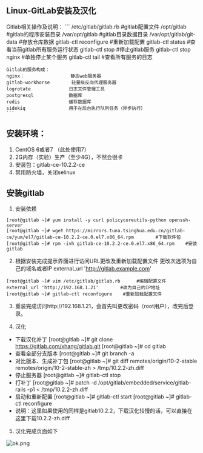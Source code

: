 ## Linux-GitLab安装及汉化
Gitlab相关操作及说明：
    ```
    /etc/gitlab/gitlab.rb          #gitlab配置文件
    /opt/gitlab                    #gitlab的程序安装目录
    /var/opt/gitlab                #gitlab目录数据目录
    /var/opt/gitlab/git-data       #存放仓库数据
    gitlab-ctl reconfigure         #重新加载配置
    gitlab-ctl status              #查看当前gitlab所有服务运行状态
    gitlab-ctl stop                #停止gitlab服务
    gitlab-ctl stop nginx          #单独停止某个服务
    gitlab-ctl tail                #查看所有服务的日志

    Gitlab的服务构成：
    nginx：                 静态web服务器
    gitlab-workhorse        轻量级反向代理服务器
    logrotate              日志文件管理工具
    postgresql             数据库
    redis                  缓存数据库
    sidekiq                用于在后台执行队列任务（异步执行）
    ```

## 安装环境：
1. CentOS 6或者7    （此处使用7）
2. 2G内存（实验）生产（至少4G），不然会很卡
3. 安装包：gitlab-ce-10.2.2-ce
4. 禁用防火墙，关闭selinux

## 安装gitlab
1. 安装依赖
```
[root@gitlab ~]# yum install -y curl policycoreutils-python openssh-server        
[root@gitlab ~]# wget https://mirrors.tuna.tsinghua.edu.cn/gitlab-ce/yum/el7/gitlab-ce-10.2.2-ce.0.el7.x86_64.rpm        #下载软件包
[root@gitlab ~]# rpm -ivh gitlab-ce-10.2.2-ce.0.el7.x86_64.rpm    #安装gitlab
```
2. 根据安装完成提示界面进行访问URL更改及重新加载配置文件 更改次选项为自己的域名或者IP external_url 'http://gitlab.example.com'
```
[root@gitlab ~]# vim /etc/gitlab/gitlab.rb      #编辑配置文件  
external_url 'http://192.168.1.21'        #改为自己的IP地址
[root@gitlab ~]# gitlab-ctl reconfigure    #重新加载配置文件
```
3. 重装完成访问http://192.168.1.21，会首先叫更改密码（root用户），改完后登录。

4. 汉化
  - 下载汉化补丁
[root@gitlab ~]# git clone https://gitlab.com/xhang/gitlab.git
[root@gitlab ~]# cd gitlab    
  - 查看全部分支版本
[root@gitlab ~]# git branch -a
  - 对比版本、生成补丁包
[root@gitlab ~]# git diff remotes/origin/10-2-stable remotes/origin/10-2-stable-zh > /tmp/10.2.2-zh.diff
  - 停止服务器
[root@gitlab ~]# gitlab-ctl stop
  - 打补丁
[root@gitlab ~]# patch -d /opt/gitlab/embedded/service/gitlab-rails -p1 < /tmp/10.2.2-zh.diff
  - 启动和重新配置
[root@gitlab ~]# gitlab-ctl start
[root@gitlab ~]# gitlab-ctl reconfigure
  - 说明：这里如果使用的同样是gitlab10.2.2，下载汉化较慢的话，可以直接在这里下载10.2.2-zh.diff

5. 汉化完成页面如下

![ok.png](/ok.png)
